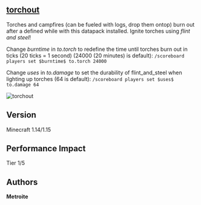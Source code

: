 ## [torchout](https://minhaskamal.github.io/DownGit/#/home?url=https://github.com/Metroite/datapacks/tree/master/torchout&rootDirectory=false)

Torches and campfires (can be fueled with logs, drop them ontop) burn out after a defined while with this datapack installed. Ignite torches using *flint and steel*!

Change *$burntime$* in *to.torch* to redefine the time until torches burn out in ticks (20 ticks = 1 second) (24000 (20 minutes) is default): `/scoreboard players set $burntime$ to.torch 24000`

Change *$uses$* in *to.damage* to set the durability of flint_and_steel when lighting up torches (64 is default): `/scoreboard players set $uses$ to.damage 64`

![torchout](torchout.png?raw=true "Torches... a not-so everlasting light source")

## Version

Minecraft 1.14/1.15

## Performance Impact

Tier 1/5

## Authors

**Metroite**
